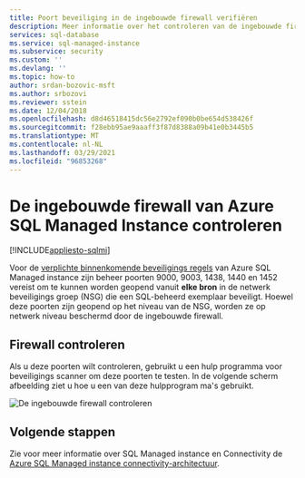 ```yaml
---
title: Poort beveiliging in de ingebouwde firewall verifiëren
description: Meer informatie over het controleren van de ingebouwde firewall beveiliging in Azure SQL Managed instance.
services: sql-database
ms.service: sql-managed-instance
ms.subservice: security
ms.custom: ''
ms.devlang: ''
ms.topic: how-to
author: srdan-bozovic-msft
ms.author: srbozovi
ms.reviewer: sstein
ms.date: 12/04/2018
ms.openlocfilehash: d8d46518415dc56e2792ef090b0be654d538426f
ms.sourcegitcommit: f28ebb95ae9aaaff3f87d8388a09b41e0b3445b5
ms.translationtype: MT
ms.contentlocale: nl-NL
ms.lasthandoff: 03/29/2021
ms.locfileid: "96853268"
---
```

# <a name="verify-the-azure-sql-managed-instance-built-in-firewall"></a>De ingebouwde firewall van Azure SQL Managed Instance controleren
[!INCLUDE[appliesto-sqlmi](../includes/appliesto-sqlmi.md)]

Voor de [verplichte binnenkomende beveiligings regels](connectivity-architecture-overview.md#mandatory-inbound-security-rules-with-service-aided-subnet-configuration) van Azure SQL Managed instance zijn beheer poorten 9000, 9003, 1438, 1440 en 1452 vereist om te kunnen worden geopend vanuit **elke bron** in de netwerk beveiligings groep (NSG) die een SQL-beheerd exemplaar beveiligt. Hoewel deze poorten zijn geopend op het niveau van de NSG, worden ze op netwerk niveau beschermd door de ingebouwde firewall.

## <a name="verify-firewall"></a>Firewall controleren

Als u deze poorten wilt controleren, gebruikt u een hulp programma voor beveiligings scanner om deze poorten te testen. In de volgende scherm afbeelding ziet u hoe u een van deze hulpprogram ma's gebruikt.

![De ingebouwde firewall controleren](./media/management-endpoint-verify-built-in-firewall/03_verify_firewall.png)

## <a name="next-steps"></a>Volgende stappen

Zie voor meer informatie over SQL Managed instance en Connectivity de [Azure SQL Managed instance connectivity-architectuur](connectivity-architecture-overview.md).
